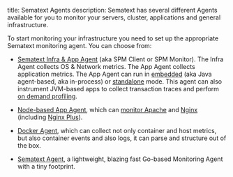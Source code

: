 title: Sematext Agents
description: Sematext has several different Agents available for you to monitor your servers, cluster, applications and general infrastructure.

To start monitoring your infrastructure you need to set up the
appropriate Sematext monitoring agent. You can choose from:

  - [Sematext Infra & App Agent](spm-client) (aka SPM Client or SPM
    Monitor). The Infra Agent collects OS & Network metrics.
    The App Agent collects application metrics. The App Agent
    can run in [embedded](spm-monitor-javaagent)
    (aka Java agent-based, aka in-process) or
    [standalone](spm-monitor-standalone) mode.  This agent can also
    instrument JVM-based apps to collect transaction traces and
    perform [on demand profiling](on-demand-profiling).

  - [Node-based App Agent](node-agent), which can [monitor
    Apache](../integration/apache) and [Nginx](../integration/nginx)
    (including [Nginx Plus](../integration/nginxplus)).

  - [Docker Agent](../containers), which can collect not
    only container and host metrics, but also container events and
    also logs, it can parse and structure out of the box.

  - [Sematext Agent](./sematext-agent), a lightweight, blazing fast Go-based Monitoring Agent with a tiny footprint.
